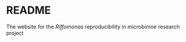 README
====================

The website for the *Riffomonas* reproducibility in microbimoe research project
